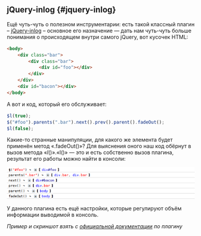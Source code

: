 ## jQuery-inlog {#jquery-inlog}

Ещё чуть-чуть о полезном инструментарии: есть такой классный плагин – [jQuery-inlog](http://prinzhorn.github.com/jquery-inlog/) – основное его назначение — дать нам чуть-чуть больше понимания о происходящем внутри самого jQuery, вот кусочек HTML:

```html
<body>
    <div class="bar">
        <div class="bar">
            <div id="foo"></div>
        </div>
    </div>
    <div id="bacon"></div>
</body>
```

А вот и код, который его обслуживает:

```javascript
$l(true);
$("#foo").parents(".bar").next().prev().parent().fadeOut();
$l(false);
```

Какие-то странные манипуляции, для какого же элемента будет применён метод «.fadeOut()»? Для выяснения оного наш код обёрнут в вызов метода «$l()». «$l()» — это и есть собственно вызов плагина, результат его работы можно найти в консоли:

![jQuery-inlog](/assets/jquery-inlog.png)

У данного плагина есть ещё настройки, которые регулируют объём информации выводимой в консоль.

_Пример и скриншот взять с [официальной документации](http://prinzhorn.github.com/jquery-inlog/) по плагину_
